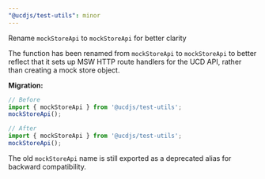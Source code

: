```yaml
---
"@ucdjs/test-utils": minor
---
```


Rename `mockStoreApi` to `mockStoreApi` for better clarity

The function has been renamed from `mockStoreApi` to `mockStoreApi` to better reflect that it sets up MSW HTTP route handlers for the UCD API, rather than creating a mock store object.

**Migration:**
```typescript
// Before
import { mockStoreApi } from '@ucdjs/test-utils';
mockStoreApi();

// After
import { mockStoreApi } from '@ucdjs/test-utils';
mockStoreApi();
```

The old `mockStoreApi` name is still exported as a deprecated alias for backward compatibility.
